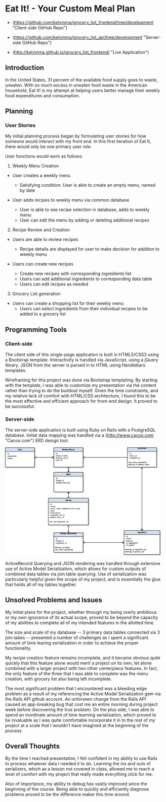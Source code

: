 # Eat It! - Your Custom Meal Plan

* (https://github.com/kelvinma/grocery_list_frontend/tree/development "Client-side GitHub Repo")
* (https://github.com/kelvinma/grocery_list_api/tree/development "Server-side GitHub Repo")

* (http://kelvinma.github.io/grocery_list_frontend/ "Live Application")

## Introduction

In the United States, 31 percent of the available food supply goes to waste, uneaten. With so much excess in uneaten food waste in the American household, Eat It! is my attempt at helping users better manage their weekly food expenditures and consumption.

## Planning

### User Stories

My initial planning process began by formulating user stories for how someone would interact with my front end. In this first iteration of Eat It, there would only be one primary user role.

User functions would work as follows:

1. Weekly Menu Creation

  * User creates a weekly menu
    * Satisfying condition: User is able to create an empty menu, named by date

  * User adds recipes to weekly menu via common database
    * User is able to see recipe selection in database, adds to weekly menu
    * User can edit the menu by adding or deleting additional recipes

2. Recipe Review and Creation

  * Users are able to review recipes
    * Recipe details are displayed for user to make decision for addition to weekly menu

  * Users can create new recipes
    * Create new recipes with corresponding ingredients list
    * Users can add additional ingredients to corresponding data table
    * Users can edit recipes as needed

3. Grocery List generation

  * Users can create a shopping list for their weekly menu
    * Users can select ingredients from their individual recipes to be added to a grocery list

## Programming Tools

### Client-side

The client side of this single-page application is built in HTML5/CSS3 using a Bootstrap template. Interactivity is handled via JavaScript, using a jQuery library. JSON from the server is parsed in to HTML using Handlebars templates.

Wireframing for this project was done via Bootstrap templating. By starting with the template, I was able to customize my presentation via the content rather than trying to do the buildout myself. Given the time constraints, and my relative lack of comfort with HTML/CSS architecture, I found this to be the most effective and efficient approach for front-end design. It proved to be successful.

### Server-side

The server-side application is built using Ruby on Rails with a PostgreSQL database. Initial data mapping was handled via a (http://www.cacoo.com "Cacoo.com") ERD design tool.

![alt text](https://github.com/kelvinma/grocery_list_api/blob/development/database.png?)

ActiveRecord Querying and JSON rendering was handled through extensive use of Active Model Serialization, which allows for custom outputs of combined data tables via join table querying. Use of serialization was particularly helpful given the scope of my project, and is essentially the glue that holds all of my tables together.

## Unsolved Problems and Issues

My initial plans for the project, whether through my being overly ambitious or my own ignorance of its actual scope, proved to be beyond the capacity of my abilities to complete all of my intended features in the allotted time.

The size and scale of my database -- 3 primary data tables connected via 3 join tabes -- presented a number of challenges as I spent a significant amount of time learing serialization in order to achieve the proper functionality.

My recipe creation feature remains incomplete, and it became obvious quite quickly that this feature alone would merit a project on its own, let alone combined with a larger project with two other centerpiece features. In fact, the only feature of the three that I was able to complete was the menu creation, with grocery list also being left incomplete.

The most significant problem that I encountered was a bleeding edge problem as a result of my referencing the Active Model Serialization gem via the Rails API github account. An unforseen change from the Rails API caused an app-breaking bug that cost me an entire morning during project week before discovering the true problem. On the plus side, I was able to spend an inordinate amount of time learning serialization, which proved to be invaluable as I was quite comfortable incorporate it in to the rest of my project at a scale that I wouldn't have imagined at the beginning of the process.

## Overall Thoughts

By the time I reached presentation, I felt confident in my ability to use Rails to process whatever data I needed it to do. Learning the ins and outs of serializers, which as a lesson not covered in class, allowed me to reach a level of comfort with my project that really made everything click for me.

Also of importance, my ability to debug has vastly improved since the beginning of the course. Being able to quickly and efficiently diagnose problems proved to be the difference maker this time around.

